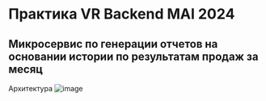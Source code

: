 # Практика VR Backend MAI 2024
## Микросервис по генерации отчетов на основании истории по результатам продаж за месяц

Архитектура
![image](https://github.com/MaximTikhomirov/API-for-creating-reports/assets/140896345/17d2903c-63c5-429e-bb6b-2d5872001d02)
